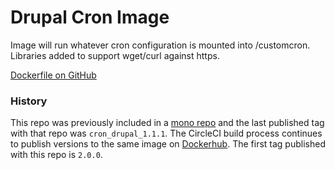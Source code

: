 # Drupal Cron Image

Image will run whatever cron configuration is mounted into /customcron.  Libraries added to support wget/curl against https.

[Dockerfile on GitHub](https://github.com/favish/drupal-cron-docker-image)

### History
This repo was previously included in a [mono repo](https://github.com/favish/docker-images) and the last published
tag with that repo was `cron_drupal_1.1.1`. The CircleCI build process continues to publish versions to the same image
on [Dockerhub](https://hub.docker.com/repository/docker/favish/cron-drupal). The first tag published with this repo is `2.0.0`.